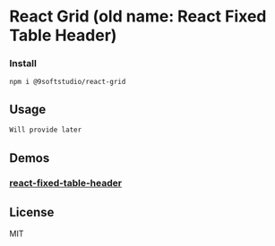 React Grid (old name: React Fixed Table Header)
=========================
### Install
```
npm i @9softstudio/react-grid
```
## Usage
```javascript
Will provide later
```

## Demos
### [react-fixed-table-header](https://9softstudio.github.io/React-components/react-fixed-table-header/example/index.html)

## License

MIT